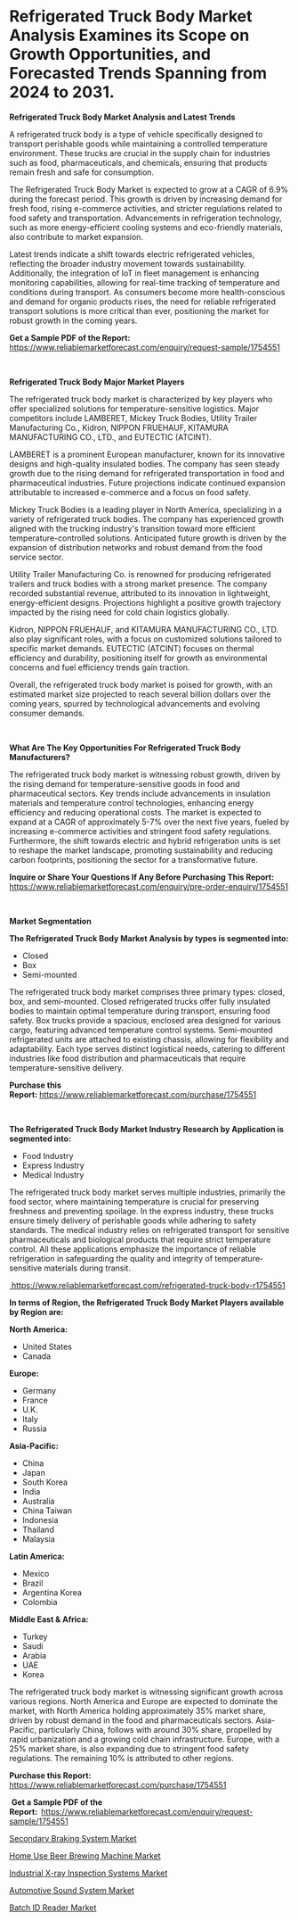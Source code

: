 <p><h1>Refrigerated Truck Body Market Analysis Examines its Scope on Growth Opportunities, and Forecasted Trends Spanning from 2024 to 2031.</h1></p><p><strong>Refrigerated Truck Body Market Analysis and Latest Trends</strong></p>
<p><p>A refrigerated truck body is a type of vehicle specifically designed to transport perishable goods while maintaining a controlled temperature environment. These trucks are crucial in the supply chain for industries such as food, pharmaceuticals, and chemicals, ensuring that products remain fresh and safe for consumption.</p><p>The Refrigerated Truck Body Market is expected to grow at a CAGR of 6.9% during the forecast period. This growth is driven by increasing demand for fresh food, rising e-commerce activities, and stricter regulations related to food safety and transportation. Advancements in refrigeration technology, such as more energy-efficient cooling systems and eco-friendly materials, also contribute to market expansion. </p><p>Latest trends indicate a shift towards electric refrigerated vehicles, reflecting the broader industry movement towards sustainability. Additionally, the integration of IoT in fleet management is enhancing monitoring capabilities, allowing for real-time tracking of temperature and conditions during transport. As consumers become more health-conscious and demand for organic products rises, the need for reliable refrigerated transport solutions is more critical than ever, positioning the market for robust growth in the coming years.</p></p>
<p><strong>Get a Sample PDF of the Report:&nbsp;</strong> <a href="https://www.reliablemarketforecast.com/enquiry/request-sample/1754551?utm_campaign=1108&utm_medium=2&utm_source=Github&utm_content=ia&utm_term=02112024&utm_id=refrigerated-truck-body">https://www.reliablemarketforecast.com/enquiry/request-sample/1754551</a></p>
<p>&nbsp;</p>
<p><strong>Refrigerated Truck Body Major Market Players</strong></p>
<p><p>The refrigerated truck body market is characterized by key players who offer specialized solutions for temperature-sensitive logistics. Major competitors include LAMBERET, Mickey Truck Bodies, Utility Trailer Manufacturing Co., Kidron, NIPPON FRUEHAUF, KITAMURA MANUFACTURING CO., LTD., and EUTECTIC (ATCINT). </p><p>LAMBERET is a prominent European manufacturer, known for its innovative designs and high-quality insulated bodies. The company has seen steady growth due to the rising demand for refrigerated transportation in food and pharmaceutical industries. Future projections indicate continued expansion attributable to increased e-commerce and a focus on food safety.</p><p>Mickey Truck Bodies is a leading player in North America, specializing in a variety of refrigerated truck bodies. The company has experienced growth aligned with the trucking industry's transition toward more efficient temperature-controlled solutions. Anticipated future growth is driven by the expansion of distribution networks and robust demand from the food service sector.</p><p>Utility Trailer Manufacturing Co. is renowned for producing refrigerated trailers and truck bodies with a strong market presence. The company recorded substantial revenue, attributed to its innovation in lightweight, energy-efficient designs. Projections highlight a positive growth trajectory impacted by the rising need for cold chain logistics globally.</p><p>Kidron, NIPPON FRUEHAUF, and KITAMURA MANUFACTURING CO., LTD. also play significant roles, with a focus on customized solutions tailored to specific market demands. EUTECTIC (ATCINT) focuses on thermal efficiency and durability, positioning itself for growth as environmental concerns and fuel efficiency trends gain traction.</p><p>Overall, the refrigerated truck body market is poised for growth, with an estimated market size projected to reach several billion dollars over the coming years, spurred by technological advancements and evolving consumer demands.</p></p>
<p>&nbsp;</p>
<p><strong>What Are The Key Opportunities For Refrigerated Truck Body Manufacturers?</strong></p>
<p><p>The refrigerated truck body market is witnessing robust growth, driven by the rising demand for temperature-sensitive goods in food and pharmaceutical sectors. Key trends include advancements in insulation materials and temperature control technologies, enhancing energy efficiency and reducing operational costs. The market is expected to expand at a CAGR of approximately 5-7% over the next five years, fueled by increasing e-commerce activities and stringent food safety regulations. Furthermore, the shift towards electric and hybrid refrigeration units is set to reshape the market landscape, promoting sustainability and reducing carbon footprints, positioning the sector for a transformative future.</p></p>
<p><strong>Inquire or Share Your Questions If Any Before Purchasing This Report:</strong> <a href="https://www.reliablemarketforecast.com/enquiry/pre-order-enquiry/1754551?utm_campaign=1108&utm_medium=2&utm_source=Github&utm_content=ia&utm_term=02112024&utm_id=refrigerated-truck-body">https://www.reliablemarketforecast.com/enquiry/pre-order-enquiry/1754551</a></p>
<p>&nbsp;</p>
<p><strong>Market Segmentation</strong></p>
<p><strong>The Refrigerated Truck Body Market Analysis by types is segmented into:</strong></p>
<p><ul><li>Closed</li><li>Box</li><li>Semi-mounted</li></ul></p>
<p><p>The refrigerated truck body market comprises three primary types: closed, box, and semi-mounted. Closed refrigerated trucks offer fully insulated bodies to maintain optimal temperature during transport, ensuring food safety. Box trucks provide a spacious, enclosed area designed for various cargo, featuring advanced temperature control systems. Semi-mounted refrigerated units are attached to existing chassis, allowing for flexibility and adaptability. Each type serves distinct logistical needs, catering to different industries like food distribution and pharmaceuticals that require temperature-sensitive delivery.</p></p>
<p><strong>Purchase this Report:&nbsp;</strong><a href="https://www.reliablemarketforecast.com/purchase/1754551?utm_campaign=1108&utm_medium=2&utm_source=Github&utm_content=ia&utm_term=02112024&utm_id=refrigerated-truck-body">https://www.reliablemarketforecast.com/purchase/1754551</a></p>
<p>&nbsp;</p>
<p><strong>The Refrigerated Truck Body Market Industry Research by Application is segmented into:</strong></p>
<p><ul><li>Food Industry</li><li>Express Industry</li><li>Medical Industry</li></ul></p>
<p><p>The refrigerated truck body market serves multiple industries, primarily the food sector, where maintaining temperature is crucial for preserving freshness and preventing spoilage. In the express industry, these trucks ensure timely delivery of perishable goods while adhering to safety standards. The medical industry relies on refrigerated transport for sensitive pharmaceuticals and biological products that require strict temperature control. All these applications emphasize the importance of reliable refrigeration in safeguarding the quality and integrity of temperature-sensitive materials during transit.</p></p>
<p><a href="https://www.reliablemarketforecast.com/refrigerated-truck-body-r1754551?utm_campaign=1108&utm_medium=2&utm_source=Github&utm_content=ia&utm_term=02112024&utm_id=refrigerated-truck-body">&nbsp;https://www.reliablemarketforecast.com/refrigerated-truck-body-r1754551</a></p>
<p><strong>In terms of Region, the Refrigerated Truck Body Market Players available by Region are:</strong></p>
<p>
    <p> <strong> North America: </strong>
        <ul>
            <li>United States</li>
            <li>Canada</li>
        </ul>
        </p> 
    <p> <strong> Europe: </strong>
        <ul>
            <li>Germany</li>
            <li>France</li>
            <li>U.K.</li>
            <li>Italy</li>
            <li>Russia</li>
        </ul>
        </p> 
    <p> <strong> Asia-Pacific: </strong>
        <ul>
            <li>China</li>
            <li>Japan</li>
            <li>South Korea</li>
            <li>India</li>
            <li>Australia</li>
            <li>China Taiwan</li>
            <li>Indonesia</li>
            <li>Thailand</li>
            <li>Malaysia</li>
        </ul>
        </p> 
    <p> <strong> Latin America: </strong>
        <ul>
            <li>Mexico</li>
            <li>Brazil</li>
            <li>Argentina Korea</li>
            <li>Colombia</li>
        </ul>
        </p> 
    <p> <strong> Middle East & Africa: </strong>
        <ul>
            <li>Turkey</li>
            <li>Saudi</li>
            <li>Arabia</li>
            <li>UAE</li>
            <li>Korea</li>
        </ul>
    </p>
    </p>
<p><p>The refrigerated truck body market is witnessing significant growth across various regions. North America and Europe are expected to dominate the market, with North America holding approximately 35% market share, driven by robust demand in the food and pharmaceuticals sectors. Asia-Pacific, particularly China, follows with around 30% share, propelled by rapid urbanization and a growing cold chain infrastructure. Europe, with a 25% market share, is also expanding due to stringent food safety regulations. The remaining 10% is attributed to other regions.</p></p>
<p><strong>Purchase this Report: </strong><a href="https://www.reliablemarketforecast.com/purchase/1754551?utm_campaign=1108&utm_medium=2&utm_source=Github&utm_content=ia&utm_term=02112024&utm_id=refrigerated-truck-body">https://www.reliablemarketforecast.com/purchase/1754551</a></p>
<p>&nbsp;<strong>Get a Sample PDF of the Report:&nbsp;&nbsp;</strong><a href="https://www.reliablemarketforecast.com/enquiry/request-sample/1754551?utm_campaign=1108&utm_medium=2&utm_source=Github&utm_content=ia&utm_term=02112024&utm_id=refrigerated-truck-body">https://www.reliablemarketforecast.com/enquiry/request-sample/1754551</a></p>
<p><strong></strong></p>
<p><p><a href="https://github.com/habinadmshaulz/Market-Research-Report-List-1/blob/main/secondary-braking-system-market.md?utm_campaign=1108&utm_medium=2&utm_source=Github&utm_content=ia&utm_term=02112024&utm_id=refrigerated-truck-body">Secondary Braking System Market</a></p><p><a href="https://issuu.com/reportprime-2/docs/home-use-beer-brewing-machine-marke_8134bd265d9488?utm_campaign=1108&utm_medium=2&utm_source=Github&utm_content=ia&utm_term=02112024&utm_id=refrigerated-truck-body">Home Use Beer Brewing Machine Market</a></p><p><a href="https://issuu.com/reportprime-2/docs/industrial-x-ray-inspection-systems_6a84619261007a?utm_campaign=1108&utm_medium=2&utm_source=Github&utm_content=ia&utm_term=02112024&utm_id=refrigerated-truck-body">Industrial X-ray Inspection Systems Market</a></p><p><a href="https://github.com/markita8qfi/Market-Research-Report-List-1/blob/main/automotive-sound-system-market.md?utm_campaign=1108&utm_medium=2&utm_source=Github&utm_content=ia&utm_term=02112024&utm_id=refrigerated-truck-body">Automotive Sound System Market</a></p><p><a href="https://www.linkedin.com/pulse/batch-id-reader-market-evolution-future-outlook-forecasting-industry-ggtlf?utm_campaign=1108&utm_medium=2&utm_source=Github&utm_content=ia&utm_term=02112024&utm_id=refrigerated-truck-body">Batch ID Reader Market</a></p></p>